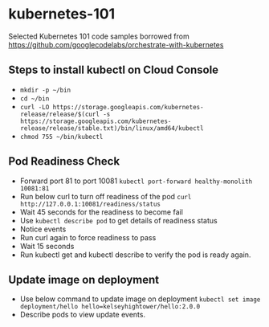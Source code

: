 # kubernetes-101

Selected Kubernetes 101 code samples borrowed from https://github.com/googlecodelabs/orchestrate-with-kubernetes

## Steps to install kubectl on Cloud Console

* `mkdir -p ~/bin`
* `cd ~/bin`
* `curl -LO https://storage.googleapis.com/kubernetes-release/release/$(curl -s https://storage.googleapis.com/kubernetes-release/release/stable.txt)/bin/linux/amd64/kubectl`
* `chmod 755 ~/bin/kubectl`


## Pod Readiness Check

* Forward port 81 to port 10081
`kubectl port-forward healthy-monolith 10081:81`
* Run below curl to turn off readiness of the pod
`curl http://127.0.0.1:10081/readiness/status`
* Wait 45 seconds for the readiness to become fail
* Use `kubectl describe pod` to get details of readiness status
* Notice events
* Run curl again to force readiness to pass 
* Wait 15 seconds
* Run kubectl get and kubectl describe to verify the pod is ready again.

## Update image on deployment

* Use below command to update image on deployment
`kubectl set image deployment/hello hello=kelseyhightower/hello:2.0.0`
* Describe pods to view update events.
